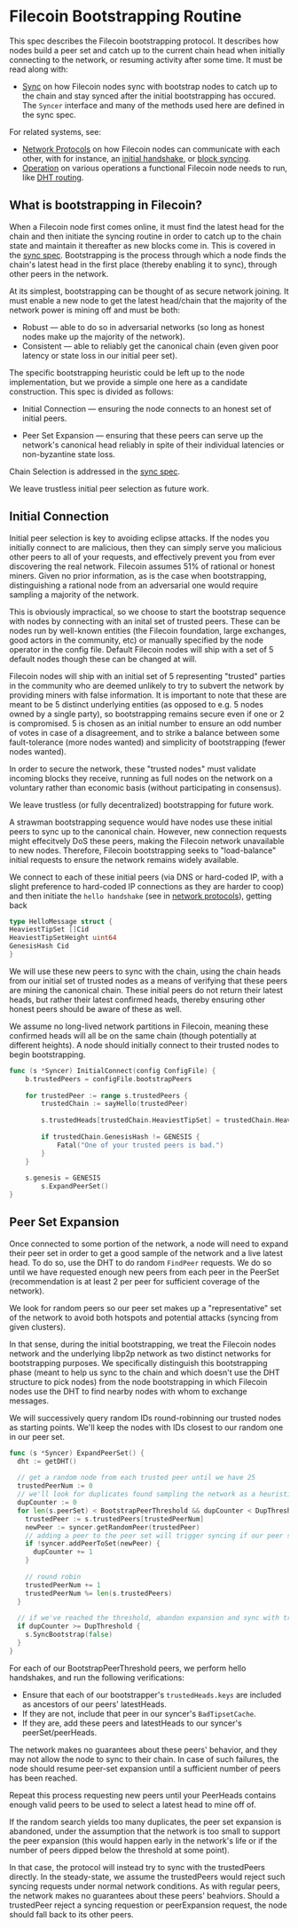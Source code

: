 # Filecoin Bootstrapping Routine

This spec describes the Filecoin bootstrapping protocol. It describes how nodes build a peer set and catch up to the current chain head when initially connecting to the network, or resuming activity after some time. It must be read along with:

- [Sync](sync.md) on how Filecoin nodes sync with bootstrap nodes to catch up to the chain and stay synced after the initial bootstrapping has occured. The `Syncer` interface and many of the methods used here are defined in the sync spec.

For related systems, see:

- [Network Protocols](./network-protocols.md) on how Filecoin nodes can communicate with each other, with for instance, an [initial handshake](./network-protocols.md#hello-handshake), or [block syncing](./network-protocols.md#blocksync).
- [Operation](./operation.md) on various operations a functional Filecoin node needs to run, like [DHT routing](./operation.md#dht-for-peer-routing.md).

## What is bootstrapping in Filecoin?

When a Filecoin node first comes online, it must find the latest head for the chain and then initiate the syncing routine in order to catch up to the chain state and maintain it thereafter as new blocks come in. This is covered in the [sync spec](./sync.md). Bootstrapping is the process through which a node finds the chain's latest head in the first place (thereby enabling it to sync), through other peers in the network.

At its simplest, bootstrapping can be thought of as secure network joining. It must enable a new node to get the latest head/chain that the majority of the network power is mining off and must be both:

- Robust — able to do so in adversarial networks (so long as honest nodes make up the majority of the network).
- Consistent — able to reliably get the canonical chain (even given poor latency or state loss in our initial peer set).

The specific bootstrapping heuristic could be left up to the node implementation, but we provide a simple one here as a candidate construction. This spec is divided as follows:

- Initial Connection — ensuring the node connects to an honest set of initial peers.

- Peer Set Expansion — ensuring that these peers can serve up the network's canonical head reliably in spite of their individual latencies or non-byzantine state loss.


Chain Selection is addressed in the [sync spec](./sync.md).

We leave trustless initial peer selection as future work.

## Initial Connection

Initial peer selection is key to avoiding eclipse attacks. If the nodes you initially connect to are malicious, then they can simply serve you malicious other peers to all of your requests, and effectively prevent you from ever discovering the real network. Filecoin assumes 51% of rational or honest miners. Given no prior information, as is the case when bootstrapping, distinguishing a rational node from an adversarial one would require sampling a majority of the network.

This is obviously impractical, so we choose to start the bootstrap sequence with nodes by connecting with an inital set of trusted peers. These can be nodes run by well-known entities (the Filecoin foundation, large exchanges, good actors in the community, etc) or manually specified by the node operator in the config file. Default Filecoin nodes will ship with a set of 5 default nodes though these can be changed at will.

Filecoin nodes will ship with an initial set of 5 representing "trusted" parties in the community who are deemed unlikely to try to subvert the network by providing miners with false information. It is important to note that these are meant to be 5 distinct underlying entities (as opposed to e.g. 5 nodes owned by a single party), so bootstrapping remains secure even if one or 2 is compromised. 5 is chosen as an initial number to ensure an odd number of votes in case of a disagreement, and to strike a balance between some fault-tolerance (more nodes wanted) and simplicity of bootstrapping (fewer nodes wanted).

In order to secure the network, these "trusted nodes" must validate incoming blocks they receive, running as full nodes  on the network on a voluntary rather than economic basis (without participating in consensus).

We leave trustless (or fully decentralized) bootstrapping for future work.

A strawman bootstrapping sequence would have nodes use these initial peers to sync up to the canonical chain. However, new connection requests might effecitvely DoS these peers, making the Filecoin network unavailable to new nodes. Therefore, Filecoin bootstrapping seeks to "load-balance" initial requests to ensure the network remains widely available.

We connect to each of these initial peers (via DNS or hard-coded IP, with a slight preference to hard-coded IP connections as they are harder to coop) and then initiate the `hello handshake` (see in [network protocols](./network-protocols.md#hello-handshake)), getting back

```go
type HelloMessage struct {
HeaviestTipSet []Cid
HeaviestTipSetHeight uint64
GenesisHash Cid
}
```

We will use these new peers to sync with the chain, using the chain heads from our initial set of trusted nodes as a means of verifying that these peers are mining the canonical chain. These initial peers do not return their latest heads, but rather their latest confirmed heads, thereby ensuring other honest peers should be aware of these as well.

We assume no long-lived network partitions in Filecoin, meaning these confirmed heads will all be on the same chain (though potentially at different heights). A node should initially connect to their trusted nodes to begin bootstrapping.

```go
func (s *Syncer) InitialConnect(config ConfigFile) {
    b.trustedPeers = configFile.bootstrapPeers
    
    for trustedPeer := range s.trustedPeers {
        trustedChain := sayHello(trustedPeer)
        
        s.trustedHeads[trustedChain.HeaviestTipSet] = trustedChain.HeaviestTipSetHeight
    		
        if trustedChain.GenesisHash != GENESIS {
            Fatal("One of your trusted peers is bad.")
        }        
    }
    
    s.genesis = GENESIS
 		s.ExpandPeerSet()
}
```



## Peer Set Expansion

Once connected to some portion of the network, a node will need to expand their peer set in order to get a good sample of the network and a live latest head. To do so, use the DHT to do random `FindPeer` requests. We do so until we have requested enough new peers from each peer in the PeerSet (recommendation is at least 2 per peer for sufficient coverage of the network).

We look for random peers so our peer set makes up a "representative" set of the network to avoid both hotspots and potential attacks (syncing from given clusters).

In that sense, during the initial bootstrapping, we treat the Filecoin nodes network and the underlying libp2p network as two distinct networks for bootstrapping purposes. We specifically distinguish this bootstrapping phase (meant to help us sync to the chain and which doesn't use the DHT structure to pick nodes) from the node bootstrapping in which Filecoin nodes use the DHT to find nearby nodes with whom to exchange messages.

We will successively query random IDs round-robinning our trusted nodes as starting points. We'll keep the nodes with IDs closest to our random one in our peer set.

```go
func (s *Syncer) ExpandPeerSet() {
  dht := getDHT()
  
  // get a random node from each trusted peer until we have 25
  trustedPeerNum := 0
  // we'll look for duplicates found sampling the network as a heuristic for interrupting the search if the network is too small
  dupCounter := 0
  for len(s.peerSet) < BootstrapPeerThreshold && dupCounter < DupThreshold {
    trustedPeer := s.trustedPeers[trustedPeerNum]
   	newPeer := syncer.getRandomPeer(trustedPeer)
    // adding a peer to the peer set will trigger syncing if our peer set has grown over the threshold
    if !syncer.addPeerToSet(newPeer) {
      dupCounter += 1
    }
    
    // round robin
    trustedPeerNum += 1
    trustedPeerNum %= len(s.trustedPeers)
  }
  
  // if we've reached the threshold, abandon expansion and sync with trusted heads instead
  if dupCounter >= DupThreshold {
    s.SyncBootstrap(false)
  }
}
```

For each of our BootstrapPeerThreshold peers, we perform hello handshakes, and run the following verifications:

- Ensure that each of our bootstrapper's `trustedHeads.keys` are included as ancestors of our peers' latestHeads.
- If they are not, include that peer in our syncer's `BadTipsetCache`.
- If they are, add these peers and latestHeads to our syncer's peerSet/peerHeads.

The network makes no guarantees about these peers' behavior, and they may not allow the node to sync to their chain. In case of such failures, the node should resume peer-set expansion until a sufficient number of peers has been reached.

Repeat this process requesting new peers until your PeerHeads contains enough valid peers to be used to select a latest head to mine off of.

If the random search yields too many duplicates, the peer set expansion is abandoned, under the assumption that the network is too small to support the peer expansion (this would happen early in the network's life or if the number of peers dipped below the threshold at some point).

In that case, the protocol will instead try to sync with the trustedPeers directly. In the steady-state, we assume the trustedPeers would reject such syncing requests under normal network conditions. As with regular peers, the network makes no guarantees about these peers' beahviors. Should a trustedPeer reject a syncing requestion or peerExpansion request, the node should fall back to its other peers.